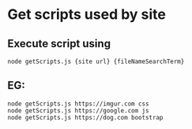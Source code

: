 # Get scripts used by site
## Execute script using 
```
node getScripts.js {site url} {fileNameSearchTerm}
```
## EG: 

```
node getScripts.js https://imgur.com css
node getScripts.js https://google.com js
node getScripts.js https://dog.com bootstrap
```